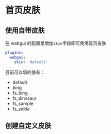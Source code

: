 # 首页皮肤

## 使用自带皮肤

在 webgui 的配置里增加`skin`字段即可使用首页皮肤

```yaml
plugins:
  webgui:
    skin: 'default'
```

目前可以填的值有：

- default
- bing
- fs_bing
- fs_dinosaur
- fs_sample
- fs_zelda

## 创建自定义皮肤